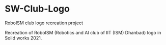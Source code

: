# SW-Club-Logo
RoboISM club logo recreation project

Recreation of RoboISM (Robotics and AI club of IIT (ISM) Dhanbad) logo in Solid works 2021.
